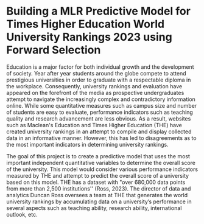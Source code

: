 # Building a MLR Predictive Model for Times Higher Education World University Rankings 2023 using Forward Selection

Education is a major factor for both individual growth and the development of society. Year after year students around the globe compete to attend prestigious universities in order to graduate with a respectable diploma in the workplace. Consequently, university rankings and evaluation have appeared on the forefront of the media as prospective undergraduates attempt to navigate the increasingly complex and contradictory information online. While some quantitative measures such as campus size and number of students are easy to evaluate, performance indicators such as teaching quality and research advancement are less obvious. As a result, websites such as Maclean's Education and Times Higher Education (THE) have created university rankings in an attempt to compile and display collected data in an informative manner. However, this has led to disagreements as to the most important indicators in determining university rankings.


The goal of this project is to create a predictive model that uses the most important independent quantitative variables to determine the overall score of the university. This model would consider various performance indicators measured by THE and attempt to predict the overall score of a university based on this model. THE has a dataset with "over 680,000 data points from more than 2,500 institutions'' (Ross, 2023). The director of data and analytics Duncan Ross oversees a team at THE that generates the world university rankings by accumulating data on a university’s performance in several aspects such as teaching ability, research ability, international outlook, etc.
